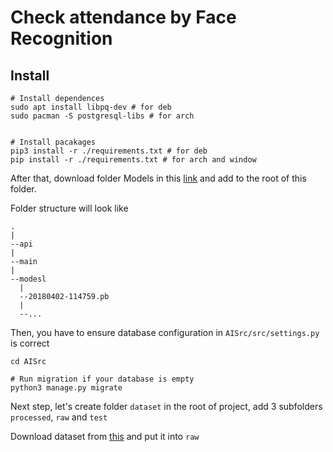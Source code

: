 # Check attendance by Face Recognition
## Install
```
# Install dependences
sudo apt install libpq-dev # for deb
sudo pacman -S postgresql-libs # for arch


# Install pacakages
pip3 install -r ./requirements.txt # for deb
pip install -r ./requirements.txt # for arch and window
```

After that, download folder Models in this [link](https://drive.google.com/file/d/1EXPBSXwTaqrSC0OhUdXNmKSh9qJUQ55-/view) and add to the root of this folder.

Folder structure will look like
```
.
|
--api
|
--main
|
--modesl
  |
  --20180402-114759.pb
  |
  --...
```

Then, you have to ensure database configuration in `AISrc/src/settings.py` is correct

```
cd AISrc

# Run migration if your database is empty
python3 manage.py migrate
```
Next step, let's create folder `dataset` in the root of project, add 3 subfolders `processed`, `raw` and `test`

Download dataset from [this](https://drive.google.com/drive/folders/1itJjeBTp5CEW-gFDt2cMl7AN4DeeTHR3) and put it into `raw`
